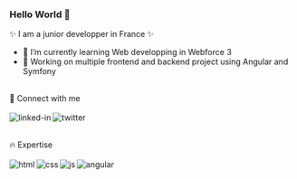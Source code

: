 ### Hello World 👋
✨ I am a junior developper in France ✨

- 🌱 I’m currently learning Web developping in Webforce 3
- 🔭 Working on multiple frontend and backend project using Angular and Symfony

<!--
**Linzell/Linzell** is a ✨ _special_ ✨ repository because its `README.md` (this file) appears on your GitHub profile.

Here are some ideas to get you started:

- 🔭 I’m currently working on ...
- 🌱 I’m currently learning ...
- 👯 I’m looking to collaborate on ...
- 🤔 I’m looking for help with ...
- 💬 Ask me about ...
- 📫 How to reach me: ...
- 😄 Pronouns: ...
- ⚡ Fun fact: ...
-->

<br>:eyes: Connect with me<br><br>
[<img align="left" alt="linked-in" src="https://img.shields.io/badge/LinkedIn-0077B5?style=for-the-badge&logo=linkedin&logoColor=white" />](https://www.linkedin.com/in/charlie-cohen-47b241a2/)
[<img align="left" alt="twitter" src="https://img.shields.io/badge/Twitter-1DA1F2?style=for-the-badge&logo=twitter&logoColor=white" />](https://twitter.com/Linzellart)<br>
<!--[<img align="left" alt="medium" src="https://img.shields.io/badge/medium-%2312100E.svg?&style=for-the-badge&logo=medium&logoColor=white" />](https://56faisal.medium.com/) -->
<!--[<img align="left" alt="stack-overflow" src="https://img.shields.io/badge/stack%20overflow-FE7A16?logo=stack-overflow&logoColor=white&style=for-the-badge" />](https://stackoverflow.com/users/5379437/mohammad-faisal) -->
<!--[<img align="left" alt="facebook" src="https://img.shields.io/badge/facebook-%231877F2.svg?&style=for-the-badge&logo=facebook&logoColor=white" />](https://www.facebook.com/56faisal/) -->

<br>:fire: Expertise<br><br>
<img align="left" alt="html" src="https://img.shields.io/badge/HTML5-E34F26?style=for-the-badge&logo=html5&logoColor=white" />
<img align="left" alt="css" src="https://img.shields.io/badge/CSS3-1572B6?style=for-the-badge&logo=css3&logoColor=white" />
<img align="left" alt="js" src="https://img.shields.io/badge/JavaScript-F7DF1E?style=for-the-badge&logo=javascript&logoColor=black" />
<img align="left" alt="angular" src="https://img.shields.io/badge/Angular-DD0031?style=for-the-badge&logo=angular&logoColor=white" />
<!--<img align="left" alt="react" src="https://img.shields.io/badge/react%20-%2320232a.svg?&style=for-the-badge&logo=react&logoColor=%2361DAFB" />-->
<!--<img align="left" alt="nodejs" src="https://img.shields.io/badge/node.js%20-%2343853D.svg?&style=for-the-badge&logo=node.js&logoColor=white" />-->
<!--<img align="left" alt="aws" src="https://img.shields.io/badge/Amazon%20AWS-%23232F3E?logo=amazon-aws&logoColor=white&style=for-the-badge" />-->
<!--<img align="left" alt="medium" src="https://img.shields.io/badge/postgres-%23316192.svg?&style=for-the-badge&logo=postgresql&logoColor=white" />-->
<!--<img align="left" alt="android" src="https://img.shields.io/badge/Android-3DDC84?logo=android&logoColor=white&style=for-the-badge" />-->
<!--<img align="left" alt="spring" src="https://img.shields.io/badge/spring%20-%236DB33F.svg?&style=for-the-badge&logo=spring&logoColor=white" />--><br>
<br>

